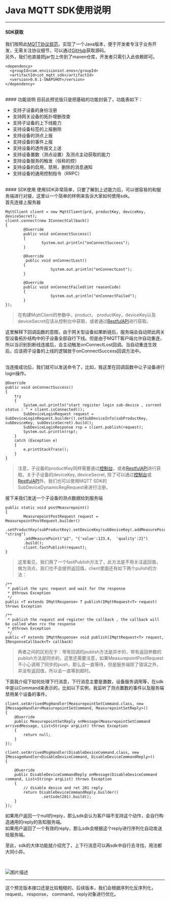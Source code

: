 # Java MQTT SDK使用说明

----

#### SDK获取

​​我们按照此[MQTT协议规范](http://tapd.oa.com)，实现了一个Java版本，便于开发者专注于业务开发，无需关注协议细节，可以通过[GitHub](http://https://github.com/EnvisionIot/enos-iot-mqtt-java-sdk)获取源码。
<br/>
另外，我们也直接把jar包上传到了maven仓库，开发者只需引入此依赖即可。

```
<dependency>
  <groupId>com.envisioniot.enos</groupId>
  <artifactId>iot_mqtt_sdk</artifactId>
  <version>0.0.1-SNAPSHOT</version>
</dependency>
```
<br/>
#### 功能说明
目前此预览版只是把基础的功能封装了，功能表如下：

- 支持子设备的身份注册
- 支持网关设备的拓扑增删改查
- 支持子设备的上下线能力
- 支持设备标签的上报删除
- 支持设备的测点上报
- 支持设备的事件上报
- 支持设备的透传报文上送
- 支持设备置数（测点设置）及测点主动获取的能力
- 支持设备服务的触发（俗称的控）
- 支持设备的启用，禁用，删除的消息通知
- 支持设备的通用控制指令（RRPC）

<br/>
#### SDK使用
使用SDK非常简单，只要了解到上述能力后，可以很容易的和服务端进行对接，这里以一个简单的样例来告诉大家如何使用sdk。
<br/>
首先连接上服务器

```
MqttClient client = new MqttClient(prd, productKey, deviceKey, deviceSecret);
client.connect(new IConnectCallback()
{
        @Override
        public void onConnectSuccess()
        {
                System.out.println("onConnectSuccess");
        }

        @Override
         public void onConnectLost()
        {
                    System.out.println("onConnectLost");
        }

        @Override
        public void onConnectFailed(int reasonCode)
        {
                    System.out.println("onConnectFailed");
        }
});
```


> 在构建MqttClient的参数中，product， productKey，deviceKey以及deviceSecret应该从控制台中获取，或者通过[RestfulAPI](http://tapd.oa.com)进行获取。

这里解释下回调函数的意图，由于网关型设备如果断链后，服务端会自动把此网关型设备拓扑结构中的子设备全部自行下线。但是由于MQTT客户端允许自动重连，所以当识别到断线连接后，会主动触发onConnectLost回调。当自动重连生效后，应该把子设备的上线的逻辑放于onConnectSuccess回调方法中。

<br/>
当连接成功后，我们就可以发送命令了，比如，我这里在回调函数中让子设备进行login操作。

```
@Override
public void onConnectSuccess()
{
    try
    {
        System.out.println("start register login sub-device , current status : " + client.isConnected());
        SubDeviceLoginRequest request = SubDeviceLoginRequest.builder().setSubDeviceInfo(subProductKey, subDeviceKey, subDeviceSecret).build();
        SubDeviceLoginResponse rsp = client.publish(request);
        System.out.println(rsp);
    }
    catch (Exception e)
    {
        e.printStackTrace();
    }
}
```


> 注意，子设备的productKey同样需要通过[控制台](http://tapd.oa.com)，或者[RestfulAPI](http://tapd.oa.com)进行获取。关于子设备的deviceKey, deviceSecret, 除了可以通过[控制台](http://tapd.oa.com)或[RestfulAPI](http://tapd.oa.com)外，我们也可以使用MQTT SDK的SubDeviceDynamicRegRequest来进行注册。

接下来我们发送一个子设备的测点数据给到服务端

```
public static void postMeasurepoint()
{
	    MeasurepointPostRequest request = MeasurepointPostRequest.builder()
	    .setProductKey(subProductKey).setDeviceKey(subDeviceKey).addMeasurePoint("p1", "string")
	    .addMeasurePoint("p2", "{'value':123.4,  'quality':2}")
	    .build();
	    client.fastPublish(request);
}
```
> 这里看见，我们用了一个fastPublish方法了，此方法是不用关注返回值，做为测点，我们也不会提供返回值，client里面还有如下两个pulish的方法：

```
/**
 * publish the sync request and wait for the response
 * @throws Exception
 */
public <T extends IMqttResponse> T publish(IMqttRequest<T> request) throws Exception

/**
 * publish the request and register the callback , the callback will be called when rcv the response
 * @throws Exception
 */
public <T extends IMqttResponse> void publish(IMqttRequest<T> request, IResponseCallback<T> callback)
```

> 两者之间的区别在于：带有回调的publish方法是异步的，带有返回参数的publish方法是同步的，这里还需要注意，如果MeasurepointPostRequest不小心调用了同步的push，那么会一直等待，但是服务端除了错误之外，并没有返回值，所以会一直等到超时。

下面我介绍下如何处理下行消息，下行消息主要是置数，设备服务调用等，在sdk中是以Command来表示的，比如以下实例，我监听了测点置数的事件以及服务端禁用某个设备的事件。


```
client.setArrivedMsgHandler(MeasurepointSetCommand.class, new IMessageHandler<MeasurepointSetCommand, MeasurepointSetReply>()
{
    @Override
    public MeasurepointSetReply onMessage(MeasurepointSetCommand arrivedMessage, List<String> argList) throws Exception
    {
        return null;
    }
});

client.setArrivedMsgHandler(DisableDeviceCommand.class, new IMessageHandler<DisableDeviceCommand, DisableDeviceCommandReply>()
{

    @Override
    public DisableDeviceCommandReply onMessage(DisableDeviceCommand command, List<String> argList) throws Exception
    {
        // disable device and ret 201 reply
      	return DisableDeviceCommandReply.builder()
				.setCode(201).build();
    }
});
```

如果用户返回一个null的reply，那么sdk会认为客户端不支持这个动作，会自行构造通用的reply的告知服务端。
<br/>
如果用户返回了一个有效的reply，那么sdk会根据这个reply进行序列化自动发送给服务端。

至此，sdk的大体功能就介绍完了，上下行消息可以再sdk中自行去寻找，用法都大同小异。

<br/>

![图片描述](/tfl/captures/2018-08/tapd_20716331_base64_1534760042_26.png)


----------
这个预览版本接口还是比较粗糙的，后续版本，我们会根据序列化反序列化，request， response， command，reply对象进行优化。







